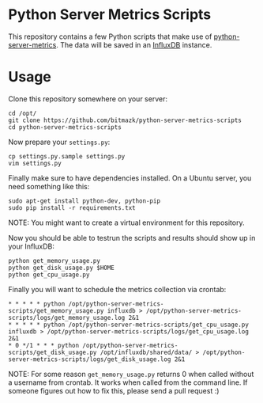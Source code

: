 # Python Server Metrics Scripts

This repository contains a few Python scripts that make use of
[python-server-metrics](https://github.com/bitmazk/python-server-metrics). The
data will be saved in an [InfluxDB](http://influxdb.com/) instance.

# Usage

Clone this repository somewhere on your server:

```
cd /opt/
git clone https://github.com/bitmazk/python-server-metrics-scripts
cd python-server-metrics-scripts
```

Now prepare your ``settings.py``:

```
cp settings.py.sample settings.py
vim settings.py
```

Finally make sure to have dependencies installed. On a Ubuntu server, you need
something like this:

```
sudo apt-get install python-dev, python-pip
sudo pip install -r requirements.txt
```

NOTE: You might want to create a virtual environment for this repository.

Now you should be able to testrun the scripts and results should show up in
your InfluxDB:

```
python get_memory_usage.py
python get_disk_usage.py $HOME
python get_cpu_usage.py
```

Finally you will want to schedule the metrics collection via crontab:

```
* * * * * python /opt/python-server-metrics-scripts/get_memory_usage.py influxdb > /opt/python-server-metrics-scripts/logs/get_memory_usage.log 2&1
* * * * * python /opt/python-server-metrics-scripts/get_cpu_usage.py influxdb > /opt/python-server-metrics-scripts/logs/get_cpu_usage.log 2&1
* 0 */1 * * * python /opt/python-server-metrics-scripts/get_disk_usage.py /opt/influxdb/shared/data/ > /opt/python-server-metrics-scripts/logs/get_disk_usage.log 2&1
```

NOTE: For some reason ``get_memory_usage.py`` returns 0 when called without
a username from crontab. It works when called from the command line. If someone
figures out how to fix this, please send a pull request :)
